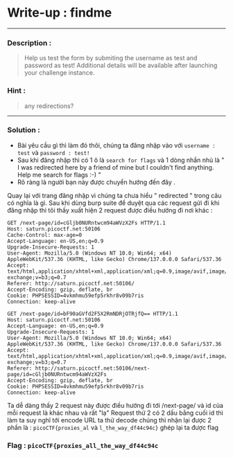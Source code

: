 # Write-up : findme
--- 
### Description :
> Help us test the form by submiting the username as test and password as test!
> Additional details will be available after launching your challenge instance.
### Hint :
> any redirections?
--- 
### Solution :
- Bài yêu cầu gì thì làm đó thôi, chúng ta đăng nhập vào với `` username : test `` và `` password : test! ``
- Sau khi đăng nhập thì có 1 ô là `` search for flags `` và 1 dòng nhắn nhủ là " I was redirected here by a friend of mine but I couldn't find anything. Help me search for flags :-) "
- Rõ ràng là người bạn này được chuyển hướng đến đây .

Quay lại với trang đăng nhập vì chúng ta chưa hiểu " redirected " trong câu có nghĩa là gì.
Sau khi dùng burp suite để duyệt qua các request gửi đi khi đăng nhập thì tôi thấy xuất hiện 2 request được điều hướng đi nơi khác :
```http
GET /next-page/id=cGljb0NURntwcm94aWVzX2Fs HTTP/1.1
Host: saturn.picoctf.net:50106
Cache-Control: max-age=0
Accept-Language: en-US,en;q=0.9
Upgrade-Insecure-Requests: 1
User-Agent: Mozilla/5.0 (Windows NT 10.0; Win64; x64) AppleWebKit/537.36 (KHTML, like Gecko) Chrome/137.0.0.0 Safari/537.36
Accept: text/html,application/xhtml+xml,application/xml;q=0.9,image/avif,image/webp,image/apng,*/*;q=0.8,application/signed-exchange;v=b3;q=0.7
Referer: http://saturn.picoctf.net:50106/
Accept-Encoding: gzip, deflate, br
Cookie: PHPSESSID=4vkmhmu59efp5rkhr8v09b7ris
Connection: keep-alive
```

```http
GET /next-page/id=bF90aGVfd2F5X2RmNDRjOTRjfQ== HTTP/1.1
Host: saturn.picoctf.net:50106
Accept-Language: en-US,en;q=0.9
Upgrade-Insecure-Requests: 1
User-Agent: Mozilla/5.0 (Windows NT 10.0; Win64; x64) AppleWebKit/537.36 (KHTML, like Gecko) Chrome/137.0.0.0 Safari/537.36
Accept: text/html,application/xhtml+xml,application/xml;q=0.9,image/avif,image/webp,image/apng,*/*;q=0.8,application/signed-exchange;v=b3;q=0.7
Referer: http://saturn.picoctf.net:50106/next-page/id=cGljb0NURntwcm94aWVzX2Fs
Accept-Encoding: gzip, deflate, br
Cookie: PHPSESSID=4vkmhmu59efp5rkhr8v09b7ris
Connection: keep-alive
```

Ta dễ dàng thấy 2 request này được điều hướng đi tới /next-page/ và id của mỗi request là khác nhau và rất "lạ"
Request thứ 2 có 2 dấu bằng cuối id thì làm ta suy nghĩ tới encode URL ta thử decode chúng thì nhận lại được 2 phần là :
`` picoCTF{proxies_al `` và `` l_the_way_df44c94c} `` ghép lại ta được flag
### Flag : `` picoCTF{proxies_all_the_way_df44c94c `` 
